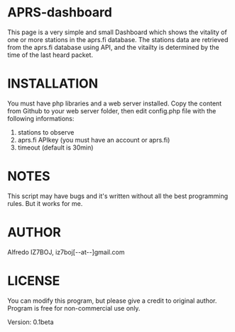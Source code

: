 # APRS-dashboard

This page is a very simple and small Dashboard which shows the vitality of one or more stations in the aprs.fi database.
The stations data are retrieved from the aprs.fi database using API, and the vitailty is determined by the time of the last heard packet.

# INSTALLATION

You must have php libraries and a web server installed.
Copy the content from Github to your web server folder, then edit config.php file with the following informations:
1) stations to observe
2) aprs.fi APIkey (you must have an account or aprs.fi)
3) timeout (default is 30min)

# NOTES
This script may have bugs and it's written without all the best programming rules. But it works for me.

# AUTHOR
Alfredo IZ7BOJ, iz7boj[--at--]gmail.com

# LICENSE
You can modify this program, but please give a credit to original author. Program is free for non-commercial use only.

Version: 0.1beta

